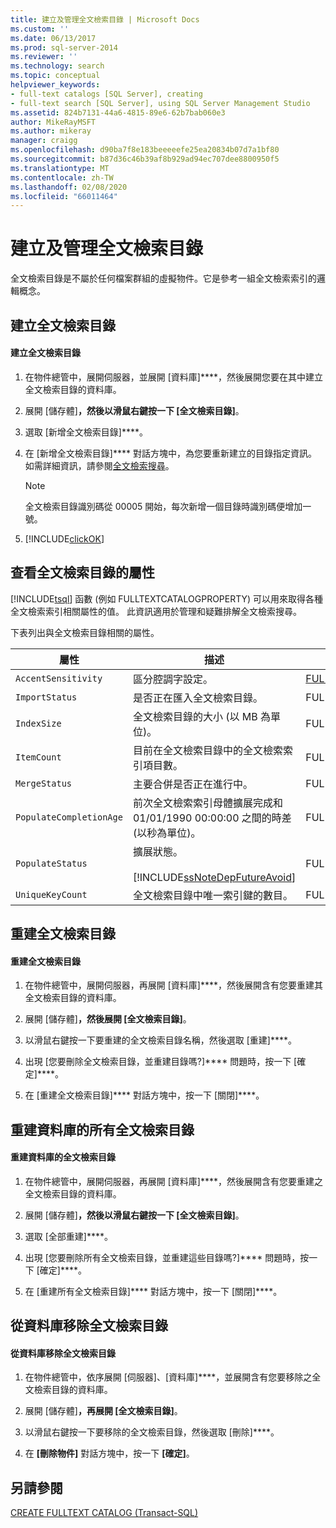 ```yaml
---
title: 建立及管理全文檢索目錄 | Microsoft Docs
ms.custom: ''
ms.date: 06/13/2017
ms.prod: sql-server-2014
ms.reviewer: ''
ms.technology: search
ms.topic: conceptual
helpviewer_keywords:
- full-text catalogs [SQL Server], creating
- full-text search [SQL Server], using SQL Server Management Studio
ms.assetid: 824b7131-44a6-4815-89e6-62b7bab060e3
author: MikeRayMSFT
ms.author: mikeray
manager: craigg
ms.openlocfilehash: d90ba7f8e183beeeeefe25ea20834b07d7a1bf80
ms.sourcegitcommit: b87d36c46b39af8b929ad94ec707dee8800950f5
ms.translationtype: MT
ms.contentlocale: zh-TW
ms.lasthandoff: 02/08/2020
ms.locfileid: "66011464"
---
```

# <a name="create-and-manage-full-text-catalogs"></a>建立及管理全文檢索目錄
  全文檢索目錄是不屬於任何檔案群組的虛擬物件。它是參考一組全文檢索索引的邏輯概念。  
  
##  <a name="creating"></a>建立全文檢索目錄  
  
#### <a name="to-create-a-full-text-catalog"></a>建立全文檢索目錄  
  
1.  在物件總管中，展開伺服器，並展開 [資料庫]****，然後展開您要在其中建立全文檢索目錄的資料庫。  
  
2.  展開 [儲存體]****，然後以滑鼠右鍵按一下 [全文檢索目錄]****。  
  
3.  選取 [新增全文檢索目錄]****。  
  
4.  在 [新增全文檢索目錄]**** 對話方塊中，為您要重新建立的目錄指定資訊。 如需詳細資訊，請參閱[全文檢索搜尋](../../integration-services/general-page-of-integration-services-designers-options.md)。  
  
    > [!NOTE]  
    >  全文檢索目錄識別碼從 00005 開始，每次新增一個目錄時識別碼便增加一號。  
  
5.  [!INCLUDE[clickOK](../../includes/clickok-md.md)]  
  
  
  
##  <a name="props"></a>查看全文檢索目錄的屬性  
 
  [!INCLUDE[tsql](../../includes/tsql-md.md)] 函數 (例如 FULLTEXTCATALOGPROPERTY) 可以用來取得各種全文檢索索引相關屬性的值。 此資訊適用於管理和疑難排解全文檢索搜尋。  
  
 下表列出與全文檢索目錄相關的屬性。  
  
|屬性|描述|函式|  
|--------------|-----------------|--------------|  
|`AccentSensitivity`|區分腔調字設定。|[FULLTEXTCATALOGPROPERTY](/sql/t-sql/functions/fulltextcatalogproperty-transact-sql)|  
|`ImportStatus`|是否正在匯入全文檢索目錄。|FULLTEXTCATALOGPROPERTY|  
|`IndexSize`|全文檢索目錄的大小 (以 MB 為單位)。|FULLTEXTCATALOGPROPERTY|  
|`ItemCount`|目前在全文檢索目錄中的全文檢索索引項目數。|FULLTEXTCATALOGPROPERTY|  
|`MergeStatus`|主要合併是否正在進行中。|FULLTEXTCATALOGPROPERTY|  
|`PopulateCompletionAge`|前次全文檢索索引母體擴展完成和 01/01/1990 00:00:00 之間的時差 (以秒為單位)。|FULLTEXTCATALOGPROPERTY|  
|`PopulateStatus`|擴展狀態。<br /><br /> [!INCLUDE[ssNoteDepFutureAvoid](../../includes/ssnotedepfutureavoid-md.md)]|FULLTEXTCATALOGPROPERTY|  
|`UniqueKeyCount`|全文檢索目錄中唯一索引鍵的數目。|FULLTEXTCATALOGPROPERTY|  
  
  
  
##  <a name="rebuildone"></a>重建全文檢索目錄  
  
#### <a name="to-rebuild-a-full-text-catalog"></a>重建全文檢索目錄  
  
1.  在物件總管中，展開伺服器，再展開 [資料庫]****，然後展開含有您要重建其全文檢索目錄的資料庫。  
  
2.  展開 [儲存體]****，然後展開 [全文檢索目錄]****。  
  
3.  以滑鼠右鍵按一下要重建的全文檢索目錄名稱，然後選取 [重建]****。  
  
4.  出現 [您要刪除全文檢索目錄，並重建目錄嗎?]**** 問題時，按一下 [確定]****。  
  
5.  在 [重建全文檢索目錄]**** 對話方塊中，按一下 [關閉]****。  
  
  
  
##  <a name="rebuildall"></a>重建資料庫的所有全文檢索目錄  
  
#### <a name="to-rebuild-the-full-text-catalogs-for-a-database"></a>重建資料庫的全文檢索目錄  
  
1.  在物件總管中，展開伺服器，再展開 [資料庫]****，然後展開含有您要重建之全文檢索目錄的資料庫。  
  
2.  展開 [儲存體]****，然後以滑鼠右鍵按一下 [全文檢索目錄]****。  
  
3.  選取 [全部重建]****。  
  
4.  出現 [您要刪除所有全文檢索目錄，並重建這些目錄嗎?]**** 問題時，按一下 [確定]****。  
  
5.  在 [重建所有全文檢索目錄]**** 對話方塊中，按一下 [關閉]****。  
  
  
  
##  <a name="removing"></a>從資料庫移除全文檢索目錄  
  
#### <a name="to-remove-a-full-text-catalog-from-a-database"></a>從資料庫移除全文檢索目錄  
  
1.  在物件總管中，依序展開 [伺服器]、[資料庫]****，並展開含有您要移除之全文檢索目錄的資料庫。  
  
2.  展開 [儲存體]****，再展開 [全文檢索目錄]****。  
  
3.  以滑鼠右鍵按一下要移除的全文檢索目錄，然後選取 [刪除]****。  
  
4.  在 **[刪除物件]** 對話方塊中，按一下 **[確定]**。  
  
  
  
## <a name="see-also"></a>另請參閱  
 [CREATE FULLTEXT CATALOG &#40;Transact-SQL&#41;](/sql/t-sql/statements/create-fulltext-catalog-transact-sql)  
  
  
